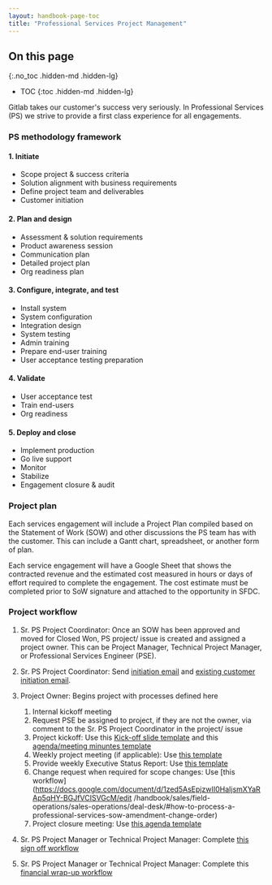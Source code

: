 ```yaml
---
layout: handbook-page-toc
title: "Professional Services Project Management"
---
```


## On this page
{:.no_toc .hidden-md .hidden-lg}

- TOC
{:toc .hidden-md .hidden-lg}

Gitlab takes our customer's success very seriously. In Professional Services (PS) we strive to provide a first class experience for all engagements. 

### PS methodology framework

#### 1. Initiate

* Scope project & success criteria 
* Solution alignment with business requirements
* Define project team and deliverables
* Customer initiation

#### 2. Plan and design

* Assessment & solution requirements
* Product awareness session
* Communication plan
* Detailed project plan
* Org readiness plan

#### 3. Configure, integrate, and test

* Install system
* System configuration
* Integration design
* System testing
* Admin training
* Prepare end-user training
* User acceptance testing preparation

#### 4. Validate

* User acceptance test
* Train end-users 
* Org readiness

#### 5. Deploy and close
* Implement production
* Go live support
* Monitor
* Stabilize
* Engagement closure & audit

### Project plan

Each services engagement will include a Project Plan compiled based on the Statement of Work (SOW) and other discussions the PS team has with the customer.  This can include a Gantt chart, spreadsheet, or another form of plan.

Each service engagement will have a Google Sheet that shows the contracted revenue and the estimated cost measured in hours or days of effort required to complete the engagement. The cost estimate must be completed prior to SoW signature and attached to the opportunity in SFDC.

### Project workflow

1. Sr. PS Project Coordinator: Once an SOW has been approved and moved for Closed Won, PS project/ issue is created and assigned a project owner.  This can be Project Manager, Technical Project Manager, or Professional Services Engineer (PSE).

1. Sr. PS Project Coordinator: Send [initiation email](https://docs.google.com/document/d/1je9dqVJpFFMv7aw9WhPeQ8aufx6Sj3OZveqaHHd212w/edit) and [existing customer initiation email](https://docs.google.com/document/d/1eNPXLmstMLoatpOBIhxrJgnPFgqYByPaJoFQRd2kz9U/edit).

1. Project Owner: Begins project with processes defined here
    1. Internal kickoff meeting
    1. Request PSE be assigned to project, if they are not the owner, via comment to the Sr. PS Project Coordinator in the project/ issue 
    1. Project kickoff: Use this [Kick-off slide template](https://docs.google.com/presentation/d/1HtVIE64N94Rcc774ujllClGmYZ5y1_ApE4-O3pazR6k/edit#slide=id.g59bfc474c5_2_145) and this [agenda/meeting minuntes template](https://docs.google.com/document/d/1WPnBQUOT2dug8rPkA-VFzXtE1AlQJGMMROQPhHOh4Bg/edit)
    1. Weekly project meeting (if applicable): Use [this template](https://docs.google.com/document/d/1WPnBQUOT2dug8rPkA-VFzXtE1AlQJGMMROQPhHOh4Bg/edit)
    1. Provide weekly Executive Status Report: Use [this template](https://docs.google.com/document/d/1tPsQbaq36zs4oKh6LXKXQPGy4Dmk7gbQfiZN4duu81o/edit)
    1. Change request when required for scope changes: Use [this workflow](https://docs.google.com/document/d/1zed5AsEpjzwII0HaIjsmXYaRAp5qHY-BGJfVCISVGcM/edit /handbook/sales/field-operations/sales-operations/deal-desk/#how-to-process-a-professional-services-sow-amendment-change-order)
    1. Project closure meeting: Use [this agenda template](https://docs.google.com/document/d/1Cw5eLe8VKFtHG9xGqUiCua8Pbu52reMzHujcPWq3ofQ/edit)
    
1. Sr. PS Project Manager or Technical Project Manager: Complete [this sign off workflow](/handbook/customer-success/professional-services-engineering/workflows/project_execution/sign-off.html) 

1. Sr. PS Project Manager or Technical Project Manager: Complete this [financial wrap-up workflow](/handbook/customer-success/professional-services-engineering/workflows/internal/financial-wrapup.html)
